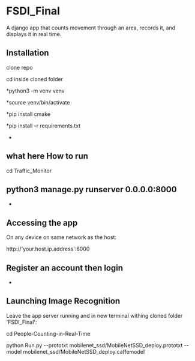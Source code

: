 # FSDI_Final
A django app that counts movement through an area, records it, and displays it in real time.


Installation
------------
clone repo

cd inside cloned folder

*python3 -m venv venv

*source venv/bin/activate

*pip install cmake

*pip install -r requirements.txt


-
what here
How to run
--------------
cd Traffic_Monitor

python3 manage.py runserver 0.0.0.0:8000
-

-
Accessing the app
------------------
On any device on same network as the host:

http://'your.host.ip.address':8000

Register an account then login
-

-
Launching Image Recognition
---------------------------
Leave the app server running and in new terminal withing cloned folder 'FSDI_Final':

cd People-Counting-in-Real-Time

python Run.py --prototxt mobilenet_ssd/MobileNetSSD_deploy.prototxt --model mobilenet_ssd/MobileNetSSD_deploy.caffemodel
